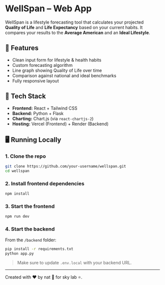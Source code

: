# WellSpan – Web App

WellSpan is a lifestyle forecasting tool that calculates your projected **Quality of Life** and **Life Expectancy** based on your current habits. It compares your results to the **Average American** and an **Ideal Lifestyle**.

## 🧠 Features
- Clean input form for lifestyle & health habits
- Custom forecasting algorithm
- Line graph showing Quality of Life over time
- Comparison against national and ideal benchmarks
- Fully responsive layout

## 🔧 Tech Stack
- **Frontend:** React + Tailwind CSS
- **Backend:** Python + Flask
- **Charting:** Chart.js (via `react-chartjs-2`)
- **Hosting:** Vercel (Frontend) + Render (Backend)

## 🖥️ Running Locally

### 1. Clone the repo
```bash
git clone https://github.com/your-username/wellspan.git
cd wellspan
```

### 2. Install frontend dependencies
```bash
npm install
```

### 3. Start the frontend
```bash
npm run dev
```

### 4. Start the backend
From the `/backend` folder:
```bash
pip install -r requirements.txt
python app.py
```

> Make sure to update `.env.local` with your backend URL.

---

Created with ❤️ by nat 🐸 for sky lab ⭐️.
